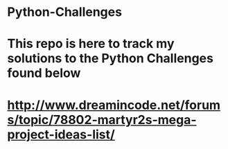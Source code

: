 # Python-Challenges
# This repo is here to track my solutions to the Python Challenges found below
# http://www.dreamincode.net/forums/topic/78802-martyr2s-mega-project-ideas-list/